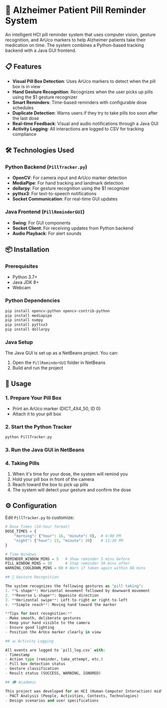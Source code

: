# 💊 Alzheimer Patient Pill Reminder System

An intelligent HCI pill reminder system that uses computer vision, gesture recognition, and ArUco markers to help Alzheimer patients take their medication on time. The system combines a Python-based tracking backend with a Java GUI frontend.

## 📋 Features

- **Visual Pill Box Detection**: Uses ArUco markers to detect when the pill box is in view
- **Hand Gesture Recognition**: Recognizes when the user picks up pills using the $1 gesture recognizer
- **Smart Reminders**: Time-based reminders with configurable dose schedules
- **Duplicate Detection**: Warns users if they try to take pills too soon after the last dose
- **Real-time Feedback**: Visual and audio notifications through a Java GUI
- **Activity Logging**: All interactions are logged to CSV for tracking compliance

## 🛠️ Technologies Used

### Python Backend (`PillTracker.py`)
- **OpenCV**: For camera input and ArUco marker detection
- **MediaPipe**: For hand tracking and landmark detection
- **dollarpy**: For gesture recognition using the $1 recognizer
- **pyttsx3**: For text-to-speech notifications
- **Socket Communication**: For real-time GUI updates

### Java Frontend (`PillReminderGUI`)
- **Swing**: For GUI components
- **Socket Client**: For receiving updates from Python backend
- **Audio Playback**: For alert sounds

## 📦 Installation

### Prerequisites
- Python 3.7+
- Java JDK 8+
- Webcam

### Python Dependencies
```bash
pip install opencv-python opencv-contrib-python
pip install mediapipe
pip install numpy
pip install pyttsx3
pip install dollarpy
```

### Java Setup
The Java GUI is set up as a NetBeans project. You can:
1. Open the `PillReminderGUI` folder in NetBeans
2. Build and run the project

## 🚀 Usage

### 1. Prepare Your Pill Box
- Print an ArUco marker (DICT_4X4_50, ID 0)
- Attach it to your pill box

### 2. Start the Python Tracker
```bash
python PillTracker.py
```

### 3. Run the Java GUI in NetBeans

### 4. Taking Pills
1. When it's time for your dose, the system will remind you
2. Hold your pill box in front of the camera
3. Reach toward the box to pick up pills
4. The system will detect your gesture and confirm the dose

## ⚙️ Configuration

Edit `PillTracker.py` to customize:

```python
# Dose Times (24-hour format)
DOSE_TIMES = {
    "morning": {"hour": 16, "minute": 0},  # 4:00 PM
    "night": {"hour": 23, "minute": 30}    # 11:30 PM
}

# Time Windows
REMINDER_WINDOW_MINS = 5   # Show reminder 5 mins before
PILL_WINDOW_MINS = 30      # Stop reminder 30 mins after
WARNING_COOLDOWN_MINS = 60 # Warn if taken again within 60 mins

## 🎯 Gesture Recognition

The system recognizes the following gestures as "pill taking":
1. **L-shape**: Horizontal movement followed by downward movement
2. **Reverse L-shape**: Opposite direction
3. **Horizontal swipe**: Left-to-right or right-to-left
4. **Simple reach**: Moving hand toward the marker

**Tips for best recognition:**
- Make smooth, deliberate gestures
- Keep your hand visible to the camera
- Ensure good lighting
- Position the ArUco marker clearly in view

## 📊 Activity Logging

All events are logged to `pill_log.csv` with:
- Timestamp
- Action type (reminder, take_attempt, etc.)
- Pill box detection status
- Gesture classification
- Result status (SUCCESS, WARNING, IGNORED)

## 🎓 Academic

This project was developed for an HCI (Human-Computer Interaction) midterm. See the included documentation files for:
- PACT Analysis (People, Activities, Contexts, Technologies)
- Design scenarios and user specifications